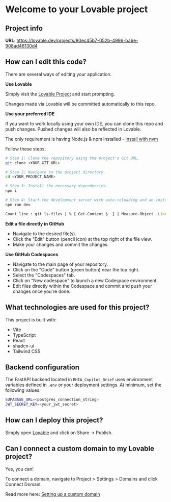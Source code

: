 # Welcome to your Lovable project

## Project info

**URL**: https://lovable.dev/projects/80ec45b7-052b-4996-ba6e-908ad46130d4

## How can I edit this code?

There are several ways of editing your application.

**Use Lovable**

Simply visit the [Lovable Project](https://lovable.dev/projects/80ec45b7-052b-4996-ba6e-908ad46130d4) and start prompting.

Changes made via Lovable will be committed automatically to this repo.

**Use your preferred IDE**

If you want to work locally using your own IDE, you can clone this repo and push changes. Pushed changes will also be reflected in Lovable.

The only requirement is having Node.js & npm installed - [install with nvm](https://github.com/nvm-sh/nvm#installing-and-updating)

Follow these steps:

```sh
# Step 1: Clone the repository using the project's Git URL.
git clone <YOUR_GIT_URL>

# Step 2: Navigate to the project directory.
cd <YOUR_PROJECT_NAME>

# Step 3: Install the necessary dependencies.
npm i

# Step 4: Start the development server with auto-reloading and an instant preview.
npm run dev

Count line : git ls-files | % { Get-Content $_ } | Measure-Object -Line

```

**Edit a file directly in GitHub**

- Navigate to the desired file(s).
- Click the "Edit" button (pencil icon) at the top right of the file view.
- Make your changes and commit the changes.

**Use GitHub Codespaces**

- Navigate to the main page of your repository.
- Click on the "Code" button (green button) near the top right.
- Select the "Codespaces" tab.
- Click on "New codespace" to launch a new Codespace environment.
- Edit files directly within the Codespace and commit and push your changes once you're done.

## What technologies are used for this project?

This project is built with:

- Vite
- TypeScript
- React
- shadcn-ui
- Tailwind CSS

## Backend configuration

The FastAPI backend located in `RHIA_Copilot_Brief` uses environment variables defined in `.env` or your deployment settings.
At minimum, set the following values:

```sh
SUPABASE_URL=<postgres_connection_string>
JWT_SECRET_KEY=<your_jwt_secret>
```

## How can I deploy this project?

Simply open [Lovable](https://lovable.dev/projects/80ec45b7-052b-4996-ba6e-908ad46130d4) and click on Share -> Publish.

## Can I connect a custom domain to my Lovable project?

Yes, you can!

To connect a domain, navigate to Project > Settings > Domains and click Connect Domain.

Read more here: [Setting up a custom domain](https://docs.lovable.dev/tips-tricks/custom-domain#step-by-step-guide)
